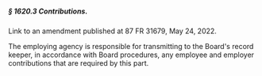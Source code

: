 ##### § 1620.3 Contributions. #####

Link to an amendment published at 87 FR 31679, May 24, 2022.

The employing agency is responsible for transmitting to the Board's record keeper, in accordance with Board procedures, any employee and employer contributions that are required by this part.